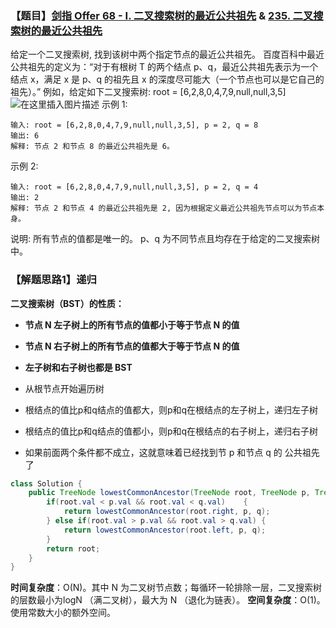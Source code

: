 ### 【题目】[剑指 Offer 68 - I. 二叉搜索树的最近公共祖先](https://leetcode-cn.com/problems/er-cha-sou-suo-shu-de-zui-jin-gong-gong-zu-xian-lcof/) & [235. 二叉搜索树的最近公共祖先](https://leetcode-cn.com/problems/lowest-common-ancestor-of-a-binary-search-tree/) 
给定一个二叉搜索树, 找到该树中两个指定节点的最近公共祖先。
百度百科中最近公共祖先的定义为：“对于有根树 T 的两个结点 p、q，最近公共祖先表示为一个结点 x，满足 x 是 p、q 的祖先且 x 的深度尽可能大（一个节点也可以是它自己的祖先）。”
例如，给定如下二叉搜索树:  root = [6,2,8,0,4,7,9,null,null,3,5]
![在这里插入图片描述](https://img-blog.csdnimg.cn/20200404153557137.png)
示例 1:

	输入: root = [6,2,8,0,4,7,9,null,null,3,5], p = 2, q = 8
	输出: 6 
	解释: 节点 2 和节点 8 的最近公共祖先是 6。
示例 2:

	输入: root = [6,2,8,0,4,7,9,null,null,3,5], p = 2, q = 4
	输出: 2
	解释: 节点 2 和节点 4 的最近公共祖先是 2, 因为根据定义最近公共祖先节点可以为节点本身。

说明:
所有节点的值都是唯一的。
p、q 为不同节点且均存在于给定的二叉搜索树中。
### 【解题思路1】递归
**二叉搜索树（BST）的性质：**
- **节点 N 左子树上的所有节点的值都小于等于节点 N 的值**
- **节点 N 右子树上的所有节点的值都大于等于节点 N 的值**
- **左子树和右子树也都是 BST**

- 从根节点开始遍历树
- 根结点的值比p和q结点的值都大，则p和q在根结点的左子树上，递归左子树
- 根结点的值比p和q结点的值都小，则p和q在根结点的右子树上，递归右子树
- 如果前面两个条件都不成立，这就意味着已经找到节 p 和节点 q 的 公共祖先了
```java
class Solution {
    public TreeNode lowestCommonAncestor(TreeNode root, TreeNode p, TreeNode q) {
        if(root.val < p.val && root.val < q.val)    {
            return lowestCommonAncestor(root.right, p, q);
        } else if(root.val > p.val && root.val > q.val) {
            return lowestCommonAncestor(root.left, p, q);
        }
        return root;
    }
}
```

**时间复杂度**：O(N)。其中 N 为二叉树节点数；每循环一轮排除一层，二叉搜索树的层数最小为logN （满二叉树），最大为 N （退化为链表）。
**空间复杂度**：O(1)。使用常数大小的额外空间。